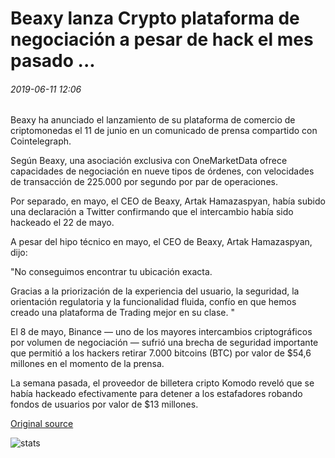 # Beaxy lanza Crypto plataforma de negociación a pesar de hack el mes pasado ...

###### 2019-06-11 12:06

Beaxy ha anunciado el lanzamiento de su plataforma de comercio de criptomonedas el 11 de junio en un comunicado de prensa compartido con Cointelegraph.

Según Beaxy, una asociación exclusiva con OneMarketData ofrece capacidades de negociación en nueve tipos de órdenes, con velocidades de transacción de 225.000 por segundo por par de operaciones.

Por separado, en mayo, el CEO de Beaxy, Artak Hamazaspyan, había subido una declaración a Twitter confirmando que el intercambio había sido hackeado el 22 de mayo.

A pesar del hipo técnico en mayo, el CEO de Beaxy, Artak Hamazaspyan, dijo:

"No conseguimos encontrar tu ubicación exacta.

Gracias a la priorización de la experiencia del usuario, la seguridad, la orientación regulatoria y la funcionalidad fluida, confío en que hemos creado una plataforma de Trading mejor en su clase. "

El 8 de mayo, Binance — uno de los mayores intercambios criptográficos por volumen de negociación — sufrió una brecha de seguridad importante que permitió a los hackers retirar 7.000 bitcoins (BTC) por valor de $54,6 millones en el momento de la prensa.

La semana pasada, el proveedor de billetera cripto Komodo reveló que se había hackeado efectivamente para detener a los estafadores robando fondos de usuarios por valor de $13 millones.

[Original source](https://cointelegraph.com/news/beaxy-launches-crypto-trading-platform-despite-hack-last-month)

![stats](https://c.statcounter.com/11760860/0/a89fa40b/1/ "stats")